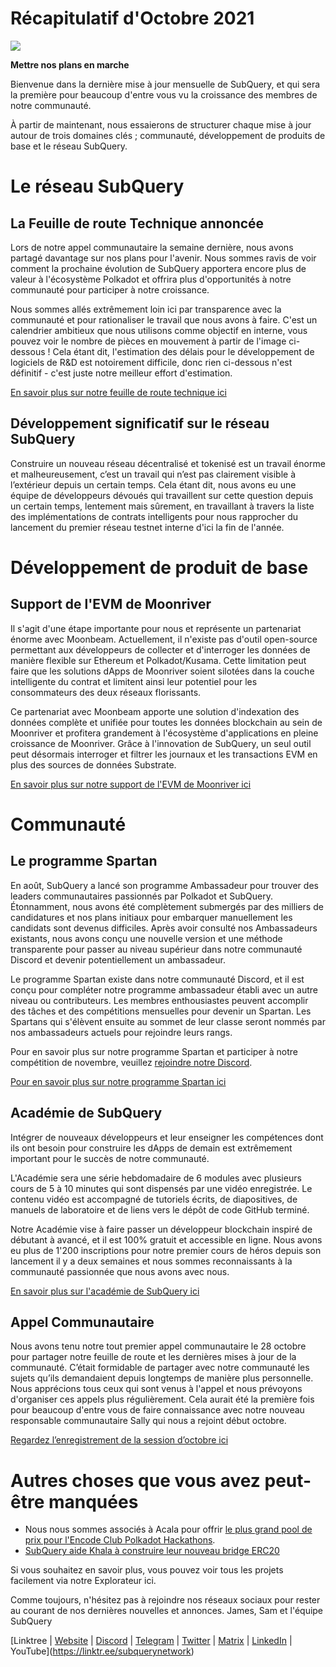 # Récapitulatif d'Octobre 2021

![](https://miro.medium.com/max/1400/1*Yf3LOc6onAZ-XRQLPyxAmQ.png)

**Mettre nos plans en marche**

Bienvenue dans la dernière mise à jour mensuelle de SubQuery, et qui sera la première pour beaucoup d'entre vous vu la croissance des membres de notre communauté.

À partir de maintenant, nous essaierons de structurer chaque mise à jour autour de trois domaines clés ; communauté, développement de produits de base et le réseau SubQuery.

# Le réseau SubQuery

## La Feuille de route Technique annoncée

Lors de notre appel communautaire la semaine dernière, nous avons partagé davantage sur nos plans pour l'avenir. Nous sommes ravis de voir comment la prochaine évolution de SubQuery apportera encore plus de valeur à l'écosystème Polkadot et offrira plus d'opportunités à notre communauté pour participer à notre croissance.

Nous sommes allés extrêmement loin ici par transparence avec la communauté et pour rationaliser le travail que nous avons à faire. C'est un calendrier ambitieux que nous utilisons comme objectif en interne, vous pouvez voir le nombre de pièces en mouvement à partir de l'image ci-dessous ! Cela étant dit, l'estimation des délais pour le développement de logiciels de R&D est notoirement difficile, donc rien ci-dessous n'est définitif - c'est juste notre meilleur effort d'estimation.

[En savoir plus sur notre feuille de route technique ici](https://subquery.medium.com/subquery-releases-technical-roadmap-2a3a383c49b)

## Développement significatif sur le réseau SubQuery

Construire un nouveau réseau décentralisé et tokenisé est un travail énorme et malheureusement, c’est un travail qui n’est pas clairement visible à l’extérieur depuis un certain temps. Cela étant dit, nous avons eu une équipe de développeurs dévoués qui travaillent sur cette question depuis un certain temps, lentement mais sûrement, en travaillant à travers la liste des implémentations de contrats intelligents pour nous rapprocher du lancement du premier réseau testnet interne d'ici la fin de l'année.

# Développement de produit de base

## Support de l'EVM de Moonriver

Il s'agit d'une étape importante pour nous et représente un partenariat énorme avec Moonbeam. Actuellement, il n'existe pas d'outil open-source permettant aux développeurs de collecter et d'interroger les données de manière flexible sur Ethereum et Polkadot/Kusama. Cette limitation peut faire que les solutions dApps de Moonriver soient silotées dans la couche intelligente du contrat et limitent ainsi leur potentiel pour les consommateurs des deux réseaux florissants.

Ce partenariat avec Moonbeam apporte une solution d'indexation des données complète et unifiée pour toutes les données blockchain au sein de Moonriver et profitera grandement à l'écosystème d'applications en pleine croissance de Moonriver. Grâce à l'innovation de SubQuery, un seul outil peut désormais interroger et filtrer les journaux et les transactions EVM en plus des sources de données Substrate.

[En savoir plus sur notre support de l'EVM de Moonriver ici](https://subquery.medium.com/subquery-adds-ethereum-virtual-machine-evm-functionality-in-integration-with-moonbeam-and-ddbcdf0fd8ff)

# Communauté

## Le programme Spartan

En août, SubQuery a lancé son programme Ambassadeur pour trouver des leaders communautaires passionnés par Polkadot et SubQuery. Étonnamment, nous avons été complètement submergés par des milliers de candidatures et nos plans initiaux pour embarquer manuellement les candidats sont devenus difficiles. Après avoir consulté nos Ambassadeurs existants, nous avons conçu une nouvelle version et une méthode transparente pour passer au niveau supérieur dans notre communauté Discord et devenir potentiellement un ambassadeur.

Le programme Spartan existe dans notre communauté Discord, et il est conçu pour compléter notre programme ambassadeur établi avec un autre niveau ou contributeurs. Les membres enthousiastes peuvent accomplir des tâches et des compétitions mensuelles pour devenir un Spartan. Les Spartans qui s'élèvent ensuite au sommet de leur classe seront nommés par nos ambassadeurs actuels pour rejoindre leurs rangs.

Pour en savoir plus sur notre programme Spartan et participer à notre compétition de novembre, veuillez  [rejoindre notre Discord](https://discord.com/invite/subquery).

[Pour en savoir plus sur notre programme Spartan ici](https://subquery.medium.com/subquerys-new-spartan-programme-cf6c13653c6f)

## Académie de SubQuery

Intégrer de nouveaux développeurs et leur enseigner les compétences dont ils ont besoin pour construire les dApps de demain est extrêmement important pour le succès de notre communauté.

L'Académie sera une série hebdomadaire de 6 modules avec plusieurs cours de 5 à 10 minutes qui sont dispensés par une vidéo enregistrée. Le contenu vidéo est accompagné de tutoriels écrits, de diapositives, de manuels de laboratoire et de liens vers le dépôt de code GitHub terminé.

Notre Académie vise à faire passer un développeur blockchain inspiré de débutant à avancé, et il est 100% gratuit et accessible en ligne. Nous avons eu plus de 1'200 inscriptions pour notre premier cours de héros depuis son lancement il y a deux semaines et nous sommes reconnaissants à la communauté passionnée que nous avons avec nous.

[En savoir plus sur l'académie de SubQuery ici](https://subquery.medium.com/subquery-launches-the-subquery-academy-9505dc66a01)

## Appel Communautaire

Nous avons tenu notre tout premier appel communautaire le 28 octobre pour partager notre feuille de route et les dernières mises à jour de la communauté. C’était formidable de partager avec notre communauté les sujets qu’ils demandaient depuis longtemps de manière plus personnelle. Nous apprécions tous ceux qui sont venus à l'appel et nous prévoyons d'organiser ces appels plus régulièrement. Cela aurait été la première fois pour beaucoup d'entre vous de faire connaissance avec notre nouveau responsable communautaire Sally qui nous a rejoint début octobre.

[Regardez l’enregistrement de la session d’octobre ici](https://www.crowdcast.io/e/subquery-sessions-october)

# Autres choses que vous avez peut-être manquées

-   Nous nous sommes associés à Acala pour offrir  [le plus grand pool de prix pour l'Encode Club Polkadot Hackathons](https://medium.com/encode-club/polkadot-hack-challenges-7cfeba1a4c0e).
-   [SubQuery aide Khala à construire leur nouveau bridge ERC20](https://subquery.medium.com/subquery-helps-khala-build-their-new-erc20-chain-bridge-c3aa0e1e6a89)

Si vous souhaitez en savoir plus, vous pouvez voir tous les projets facilement via notre Explorateur ici.

Comme toujours, n'hésitez pas à rejoindre nos réseaux sociaux pour rester au courant de nos dernières nouvelles et annonces. James, Sam et l'équipe SubQuery

[Linktree  |  [Website](https://subquery.network/)  |  [Discord](https://discord.com/invite/78zg8aBSMG)  |  [Telegram](https://t.me/subquerynetwork)  |  [Twitter](https://twitter.com/subquerynetwork)  |  [Matrix](https://www.linkedin.com/company/subquery)  |  [LinkedIn](https://www.youtube.com/channel/UCi1a6NUUjegcLHDFLr7CqLw)  |  YouTube](https://linktr.ee/subquerynetwork)
